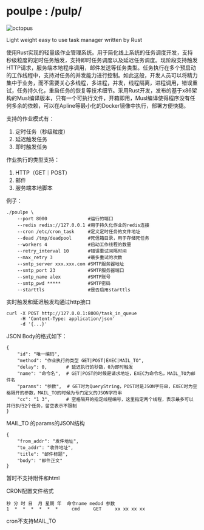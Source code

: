 # poulpe : /pulp/

![octopus](https://github.com/ipconfiger/poulpe/assets/950968/aa364b2f-9429-40c1-b110-2d29f033e213)


Light weight easy to use task manager written by Rust

使用Rust实现的轻量级作业管理系统。用于简化线上系统的任务调度开发，支持秒级粒度的定时任务触发，支持即时任务调度以及延迟任务调度。现阶段支持触发HTTP请求，服务端本地程序调用，邮件发送等任务类型。任务执行在多个预启动的工作线程中，支持对任务的并发能力进行控制。如此这般，开发人员可以将精力集中于业务，而不需要关心多线程，多进程，并发，线程隔离，进程调用，错误重试，任务持久化，重启任务的恢复等技术细节。采用Rust开发，发布的基于x86架构的Musl编译版本，只有一个可执行文件，开箱即用，Musl编译使得程序没有任何多余的依赖，可以在Apline等最小化的Docker镜像中执行，部署方便快捷。

支持的作业模式有：

1. 定时任务（秒级粒度）
2. 延迟触发任务
3. 即时触发任务

作业执行的类型支持：

1. HTTP（GET｜POST）
2. 邮件
3. 服务端本地脚本

例子：

    ./poulpe \
        --port 8000               #运行的端口
        --redis redis://127.0.0.1 #用于持久化作业的redis连接
        --cron /etc/cron_task     #定义定时任务的文件地址
        --dead /tmp/deadpool      #死信箱目录，用于存储死任务
        --workers 4               #启动工作线程的数量
        --retry_interval 10       #错误重试间隔时间
        --max_retry 3             #最多重试的次数
        --smtp_server xxx.xxx.com #SMTP服务器地址
        --smtp_port 23            #SMTP服务器端口
        --smtp_name alex          #SMTP账号
        --smtp_pwd *****          #SMTP密码
        --starttls                #是否启用starttls


实时触发和延迟触发均通过http接口

    curl -X POST http://127.0.0.1:8000/task_in_queue
         -H 'Content-Type: application/json'
         -d '{...}'

JSON Body的格式如下：

    {
        "id": "唯一编码",
        "method": "作业执行的类型 GET|POST|EXEC|MAIL_TO",
        "delay": 0,       # 延迟执行的秒数，0为即时触发
        "name": "命令名",  # GET|POST的时候是请求地址，EXEC为命令名，MAIL_TO为邮件名
        "params": "参数",  # GET时为QueryString，POST时是JSON字符串，EXEC时为空格隔开的参数，MAIL_TO的时候为专门定义的JSON字符串
        "cc": "1 3",      # 空格隔开的指定线程编号，这里指定两个线程，表示最多可以并行执行2个任务，留空表示不限制
    }

MAIL_TO 的params的JSON结构

    {
        "from_addr": "发件地址",
        "to_addr": "收件地址",
        "title": "邮件标题",
        "body": "邮件正文"
    }

暂时不支持附件和html

CRON配置文件格式

    秒 分 时 日  月 星期 年  命令name medod 参数
    1  *  *  *  *  *  *     cmd     GET     xx xx xx xx

cron不支持MAIL_TO

